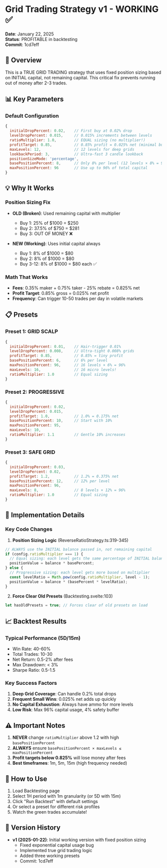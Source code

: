 # Grid Trading Strategy v1 - WORKING ✅
**Date**: January 22, 2025  
**Status**: PROFITABLE in backtesting  
**Commit**: 1cd7eff

## 🎯 Overview
This is a TRUE GRID TRADING strategy that uses fixed position sizing based on INITIAL capital, not remaining capital. This critical fix prevents running out of money after 2-3 trades.

## 📊 Key Parameters

### Default Configuration
```javascript
{
  initialDropPercent: 0.02,    // First buy at 0.02% drop
  levelDropPercent: 0.015,     // 0.015% increments between levels
  ratioMultiplier: 1.0,        // EQUAL sizing (no multiplier!)
  profitTarget: 0.85,          // 0.85% profit = 0.025% net (minimal but frequent)
  maxLevels: 12,               // 12 levels for deep grids
  lookbackPeriod: 3,           // Ultra-fast 3 candle lookback
  positionSizeMode: 'percentage',
  basePositionPercent: 8,      // Only 8% per level (12 levels × 8% = 96%)
  maxPositionPercent: 96       // Use up to 96% of total capital
}
```

## 💡 Why It Works

### Position Sizing Fix
- **OLD (Broken)**: Used remaining capital with multiplier
  - Buy 1: 25% of $1000 = $250
  - Buy 2: 37.5% of $750 = $281
  - Buy 3: OUT OF MONEY ❌

- **NEW (Working)**: Uses initial capital always
  - Buy 1: 8% of $1000 = $80
  - Buy 2: 8% of $1000 = $80
  - Buy 3-12: 8% of $1000 = $80 each ✅

### Math That Works
- **Fees**: 0.35% maker + 0.75% taker - 25% rebate = 0.825% net
- **Profit Target**: 0.85% gross = 0.025% net profit
- **Frequency**: Can trigger 10-50 trades per day in volatile markets

## 📋 Presets

### Preset 1: GRID SCALP
```javascript
{
  initialDropPercent: 0.01,    // Hair-trigger 0.01%
  levelDropPercent: 0.008,     // Ultra-tight 0.008% grids
  profitTarget: 0.85,          // 0.85% = tiny profit
  basePositionPercent: 6,      // 6% per level
  maxPositionPercent: 96,      // 16 levels × 6% = 96%
  maxLevels: 16,               // 16 micro levels!
  ratioMultiplier: 1.0         // Equal sizing
}
```

### Preset 2: PROGRESSIVE
```javascript
{
  initialDropPercent: 0.02,
  levelDropPercent: 0.015,
  profitTarget: 1.0,           // 1.0% = 0.175% net
  basePositionPercent: 10,     // Start with 10%
  maxPositionPercent: 95,
  maxLevels: 10,
  ratioMultiplier: 1.1         // Gentle 10% increases
}
```

### Preset 3: SAFE GRID
```javascript
{
  initialDropPercent: 0.03,
  levelDropPercent: 0.02,
  profitTarget: 1.2,           // 1.2% = 0.375% net
  basePositionPercent: 12,     // 12% per level
  maxPositionPercent: 96,
  maxLevels: 8,                // 8 levels × 12% = 96%
  ratioMultiplier: 1.0         // Equal sizing
}
```

## 🔧 Implementation Details

### Key Code Changes

1. **Position Sizing Logic** (ReverseRatioStrategy.ts:319-345)
```typescript
// ALWAYS use the INITIAL balance passed in, not remaining capital
if (config.ratioMultiplier === 1) {
  // Equal sizing: each level gets the same percentage of INITIAL balance
  positionValue = balance * basePercent;
} else {
  // Progressive sizing: each level gets more based on multiplier
  const levelRatio = Math.pow(config.ratioMultiplier, level - 1);
  positionValue = balance * (basePercent * levelRatio);
}
```

2. **Force Clear Old Presets** (Backtesting.svelte:103)
```javascript
let hasOldPresets = true; // Forces clear of old presets on load
```

## 📈 Backtest Results

### Typical Performance (5D/15m)
- Win Rate: 40-60%
- Total Trades: 10-30
- Net Return: 0.5-2% after fees
- Max Drawdown: < 3%
- Sharpe Ratio: 0.5-1.5

### Key Success Factors
1. **Deep Grid Coverage**: Can handle 0.2% total drops
2. **Frequent Small Wins**: 0.025% net adds up quickly
3. **No Capital Exhaustion**: Always have ammo for more levels
4. **Low Risk**: Max 96% capital usage, 4% safety buffer

## ⚠️ Important Notes

1. **NEVER** change `ratioMultiplier` above 1.2 with high `basePositionPercent`
2. **ALWAYS** ensure `basePositionPercent × maxLevels ≤ maxPositionPercent`
3. **Profit targets below 0.825%** will lose money after fees
4. **Best timeframes**: 1m, 5m, 15m (high frequency needed)

## 🚀 How to Use

1. Load Backtesting page
2. Select 1H period with 1m granularity (or 5D with 15m)
3. Click "Run Backtest" with default settings
4. Or select a preset for different risk profiles
5. Watch the green trades accumulate!

## 📝 Version History

- **v1 (2025-01-22)**: Initial working version with fixed position sizing
  - Fixed exponential capital usage bug
  - Implemented true grid trading logic
  - Added three working presets
  - Commit: 1cd7eff